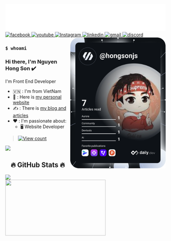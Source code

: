 <img src="https://github.com/hongsonjs/hongsonjs/blob/main/svg/banner.svg" alt="Banner" />
  <div align="left">
  <a href="https://www.facebook.com/hongsonjs">
    <img
      src="https://img.shields.io/badge/Facebook-1877F2?style=for-the-badge&logo=facebook&logoColor=white"
      alt="facebook"
    />
  </a>
  <a href="#">
    <img
      src="https://img.shields.io/badge/YouTube-FF0000?style=for-the-badge&logo=youtube&logoColor=white"
      alt="youtube"
    />
  </a>
  <a href="#">
    <img
      src="https://img.shields.io/badge/-Instagram-%23E4405F?style=for-the-badge&logo=instagram&logoColor=white"
      alt="Instagram"
    />
  </a>
  <a href="https://www.linkedin.com/in/hongsonjs">
    <img
      src="https://img.shields.io/badge/-LinkedIn-%230077B5?style=for-the-badge&logo=linkedin&logoColor=white"
      alt="linkedin"
    />
  </a>
  <a href="mailto:hongson.js@gmail.com">
    <img
      src="https://img.shields.io/badge/-Gmail-%23333?style=for-the-badge&logo=gmail&logoColor=white"
      alt="gmail"
    />
  </a>
  <a href="#">
    <img
      src="https://img.shields.io/badge/Discord-7289DA?style=for-the-badge&logo=discord&logoColor=white"
      alt="discord"
    />
  </a>

  <a href="https://app.daily.dev/hongsonjs" target="_blank">
    <img
      width="300"
      align="right"
      src="https://github.com/hongsonjs/hongsonjs/blob/main/devcard.svg"
    />
  </a>
</div>

### `$ whoami`

### Hi there, I'm Nguyen Hong Son ✔️

I'm Front End Developer
- 🇻🇳 : I'm from VietNam
- 👀 : Here is <a href="#">my personal website</a>
- ✍️ : There is <a href="#">my blog and articles</a>
- ❤️ : I'm passionate about:
  - 🖥️ Website Developer

> [![View count](https://visitcount.itsvg.in/api?id=hongsonjs&color=6&icon=0&pretty=true)](https://visitcount.itsvg.in/api?id=lucthienphong1120)

<img src="https://user-images.githubusercontent.com/73097560/115834477-dbab4500-a447-11eb-908a-139a6edaec5c.gif">

<h2 align="center">🔥 GitHub Stats 🔥</h2>

<div align=center>
  <a href="#" title="Hongsonjs">
    <img align="left" width="434" src="https://github-readme-stats.vercel.app/api?username=hongsonjs&show_icons=true&theme=react&border_color=61dafb&hide_border=true" />
  </a>
  <a href="#" title="Hongsonjs">
    <img width="315" height="175" align="left" src="https://github-readme-stats.vercel.app/api/top-langs/?username=hongsonjs&hide=c%23,powershell,Mathematica,Ruby,Objective-C,Objective-C%2b%2b,Cuda&title_color=61dafb&text_color=ffffff&icon_color=61dafb&bg_color=20232a&langs_count=8&layout=compact&border_color=61dafb&hide_border=true" />
  </a>
</div>

